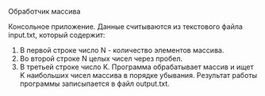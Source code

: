 Обработчик массива

Консольное приложение. Данные считываются из текстового файла input.txt, который содержит:
1. В первой строке число N - количество элементов массива.
2. Во второй строке N целых чисел через пробел.
3. В третьей строке число K.
Программа обрабатывает массив и ищет K наибольших чисел массива в порядке убывания.
Результат работы программы записыпается в файл output.txt.
